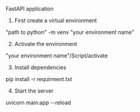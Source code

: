 FastAPI application

1. First create a virtual environment

"path to python" -m venv "your environment name"

2. Activate the environment

"your environment name"/Script/activate

3. Install dependencies

pip install -r requirment.txt

4. Start the server

uvicorn main:app --reload
